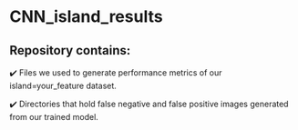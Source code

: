 # CNN_island_results

## Repository contains:

 :heavy_check_mark: Files we used to generate performance metrics of our island=your_feature dataset.

 :heavy_check_mark: Directories that hold false negative and false positive images generated from our trained model.


